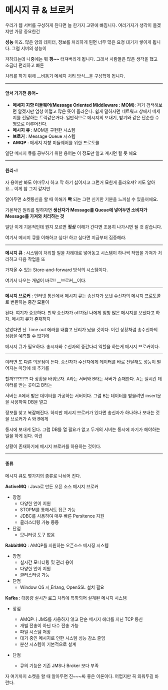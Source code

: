 # 메시지 큐 & 브로커

우리가 웹 서버를 구성하게 된다면 늘 한가지 고민에 빠짐니다.  여러가지가 생각이 들겠지만 가장 중요한건 

__성능__ 이죠. 많은 양의 데이터, 정보를 처리하게 된면 너무 많은 요청 대기가 쌓이게 됩니다.  그럼 서버의 성능이 

저하되는데 나중에는 뭐 __펑~~__ 터져버리게 됩니다. 그래서 사람들은 많은 생각을 했고 조금더 편리하고 빠른 

처리를 하기 위해 __비동기 메세지 처리 방식__을 구성학게 됩니다.

___

#### 앞서 가기전 용어~

- __메세지 지향 미들웨어(Message Oriented Middleware : MOM)__: 저거 검색해보면 알겠지만 엄청 어렵고 많은 뜻이 올라온다. 쉽게 말하자면 네트워크 상에서 메세지를 전달하는 트럭같은거다. 일반적으로 메시지의 보내기, 받기와 같은 단순한  수행으로 이루어진다.
- __메시지 큐__ : MOM을 구현한 시스템
- __브로커__ : Message Queue 시스템
- __AMQP__ : 메세지 지향 미들웨어를 위한 프로토콜 

일단 메시지 큐를 공부하기 위한 용어는 이 정도만 알고 계시면 될 듯 해요

___

#### 원리~!	

자 용어만 봐도 어마무시 하고 막 하기 싫어지고 그런거 묘한게 올라오져? 저도 알아요... 이게 참 그지 같지만 

알아두면 소켓통신을 할 때 이해가 __빡__ 되는 그런 신기한 기분을 느끼실 수 있을꺼에요.

기본적인 원리를 말하자면 __생산자가 Message를 Queue에 넣어두면 소비자가 Message를 가져와 처리하는 것__

일단 이게 기본적인데 뭔지 모르면 __정상__ 이해가 간다면 조용히 나가시면 될 것 같습니다.

여기서 메시지 큐를 이해하고 싶다! 하고 싶다면 지금부터 집중해라. 

___

__메시지 큐__ : 시스템이 처리할 일을 차례대로 넣어놓고 시스템이 하나씩 작업을 가져가 처리하고 다음 작업을 또

가져올 수 있는 Store-and-forward 방식의 시스템이다.

여기서 나오는 개념이 바로!! __브로커__이다. 

___

__메시지 브로커__ : 인터넷 통신에서 메시지 큐는 송신자가 보낸 수신자의 메시지 프로토콜로 변환하는 중간 모듈이

된다.  여기가 중요하다. 만약 송신자가 off가된 나에게 엄청 많은 메시지를 보냈다고 하자. 메시지 큐가 존재하지 

않았다면 난 Time out 에러를 내뿜고 난리가 났을 것이다. 이런 상황처럼 송수신자의 상황을 예측할 수 없기에 

메시지 큐가 필요하다. 송시자와 수신자의 중간다리 역할을 하는게 메시지 브로커이다.

___

이러면 또 다른 의문점이 든다. 송신자가 수신자에게 데이터를 바로 전달해도 성능이 떨어지는 마당에 왜 추가를 

할까??!?!??! 다 상황을 바꿔보자. A라는 서버와 B라는 서버가 존재한다. A는 실시간 데이터를 받는 곳이고 B라는 

서버는 A에서 받은 데이터를 가공하는 서버이다. 그럼 B는 데이터를 받을려면 insert문을 사용하여 DB을 열고 

정보를 찾고 복잡해진다. 하지만 메시지 브로커가 있다면 송신자가 하나하나 보내는 것을 브로커가 A 와 B에게

동시에 보내게 된다. 그럼 DB를 열 필요가 없고 두개의 서버는 동시에 자기가 해야하는 일을 하게 된다. 이런 

상황이 존재하기에 메시지 브로커를 하용하는 것이다.

___

#### 종류

메시지 큐도 몇가지의 종류로 나뉘어 진다. 



__ActiveMQ__ : Java로 만든 오픈 소스 메시지 브로커

- 장점 
  - 다양한 언어 지원
  - STOPM를 통해서도 접근 가능
  - JDBC를 사용하여 매우 빠른 Persitence 지원
  - 클러스터링 가능 등등
- 단점
  - 모니터링 도구 없음



__RabbitMQ__ : AMQP를 지원하는 오픈소스 메시징 시스템

- 장점
  - 실시간 모니터링 및 관리 용이
  - 다양한 언어 지원
  - 클러스터링 가능
- 단점
  - Window OS 시,Erlang, OpenSSL 설치 필요



__Kafka__ : 대용량 실시간 로그 처리에 특화되어 설계된 메시지 시스템

- 장점
  - AMQP나 JMS를 사용하지 않고 단순 메시지 헤더를 지닌 TCP 통신
  - 개별 전송이 아닌 다수 전송 가능
  - 파일 시스템 저장
  - 대기 중인 메시지로 인한 시스템 성능 감소 줄임
  - 분산 시스템이 기본적으로 설계

- 단점
  - 큐의 기능은 기존 JMS나 Broker 보다 부족





자 여기까지 소켓을 할 때 알아두면 진~~~짜 좋은 이론이다. 어렵지만 꼭 외워두길 바란다.
